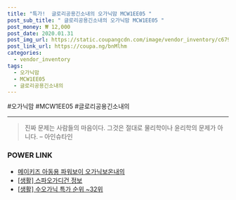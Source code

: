 ```yaml
--- 
title: "특가!  글로리공용긴소내의 오가닉맘 MCW1EE05 " 
post_sub_title: " 글로리공용긴소내의 오가닉맘 MCW1EE05 " 
post_money: ₩ 12,000 
post_date: 2020.01.31 
post_img_url: https://static.coupangcdn.com/image/vendor_inventory/c679/8e497d3781a5f19619c7e0d3552dad3334dd114442d8ac9ac45f0875368a.jpg 
post_link_url: https://coupa.ng/bnMlhm 
categories: 
  - vendor_inventory 
tags: 
  - 오가닉맘 
  - MCW1EE05 
  - 글로리공용긴소내의 
--- 
```

  #오가닉맘 #MCW1EE05 #글로리공용긴소내의 
<hr> 

> 진짜 문제는 사람들의 마음이다. 그것은 절대로 물리학이나 윤리학의 문제가 아니다. – 아인슈타인 


### POWER LINK

* <a href="https://blog.naver.com/sakai111/221777699312" target="_blank">메이키즈 아동용 파워보이 오가닉보온내의</a>
* <a href="https://blog.naver.com/sakai111/221768951823" target="_blank"> [생활] 스파오가디건 정보 </a>
* <a href="https://blog.naver.com/sakai111/221783972575" target="_blank"> [생활] 수오가닉 특가 순위 ~32위</a>
